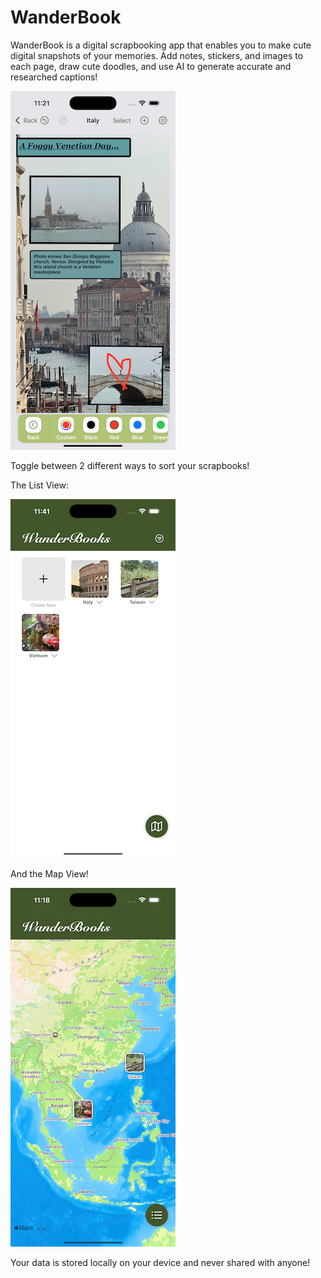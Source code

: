 # WanderBook

WanderBook is a digital scrapbooking app that enables you to make cute digital snapshots of your memories. Add notes, stickers, and images to each page, draw cute doodles, and use AI to generate accurate and researched captions!

![scrapbook](images/scrapbook.png)

Toggle between 2 different ways to sort your scrapbooks!

The List View:

![scrapbook](images/home.png)

And the Map View!

![scrapbook](images/map.png)

Your data is stored locally on your device and never shared with anyone!


